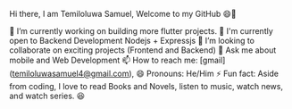 Hi there, I am Temiloluwa Samuel, Welcome to my GitHub 😄👋

🔭 I’m currently working on building more flutter projects.
🌱 I'm currently open to Backend Development Nodejs + Expressjs 
👯 I’m looking to collaborate on exciting projects (Frontend and Backend)
💬 Ask me about mobile and Web Development
📫 How to reach me: [gmail] (temiloluwasamuel4@gmail.com),
😄 Pronouns: He/Him
⚡ Fun fact: Aside from coding, I love to read Books and Novels, listen to music, watch news, and watch series. 😆
